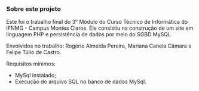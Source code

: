 ### Sobre este projeto

Este foi o trabalho final do 3° Módulo do Curso Técnico de Informática do IFNMG - Campus Montes Claros. Ele consistiu na construção de um site em linguagem PHP e persistência de dados por meio do SGBD MySQL.

Envolvidos no trabalho: Rogério Almeida Pereira, Mariana Canela Câmara e Felipe Túlio de Castro.

Requisitos mínimos:
- MySql instalado;
- Execução do arquivo SQL no banco de dados MySql.
